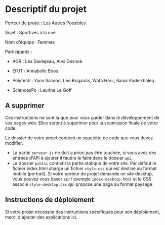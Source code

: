 # Descriptif du projet

Porteur de projet : Les Autres Possibles

Sujet : Sportives à la une

Nom d'équipe : Femmes

Participants : 

- AGR : Léa Sautejeau, Alex Desnoë

- EPJT : Annabelle Boos

- Polytech : Yann Salmon, Léo Brigardis, Wafa Harir, Rania Abdelkhaleq

- SciencesPo :  Laurine Le Goff



## A supprimer

Ces instructions ne sont la que pour vous guider dans le développement de vos pages web. Elles seront à supprimer pour la soumission finale de votre code.

Le dossier de votre projet contient un squelette de code que vous devez modifier. 

- La partie `serveur.js`  ne doit a priori pas être touchée, si vous avez des entrées d'API à ajouter il faudra le faire dans le dossier `api`.
- Le dossier `public`  contient la partie statique de votre site. Par défaut le fichier index.html charge un fichier `style.css` qui est destiné au format mobile (portrait). Si votre porteur de projet demande un site desktop, vous pouvez vous baser sur l'exemple `index-desktop.html` et le CSS associé `style-desktop.css` qui propose une page au format paysage.



## Instructions de déploiement

Si votre projet nécessite des instructions spécifiques pour son déploiement, merci d'ajouter des explications ici.
